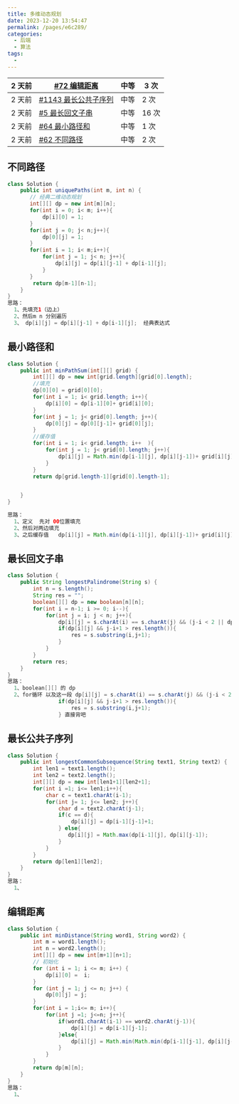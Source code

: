 ```yaml
---
title: 多维动态规划
date: 2023-12-20 13:54:47
permalink: /pages/e6c289/
categories: 
  - 后端
  - 算法
tags: 
  - 
---
```


| 2 天前 | [#72 编辑距离](https://leetcode.cn/problems/edit-distance/)  | 中等 | 3 次  |
| ------ | ------------------------------------------------------------ | ---- | ----- |
| 2 天前 | [#1143 最长公共子序列](https://leetcode.cn/problems/longest-common-subsequence/) | 中等 | 2 次  |
| 2 天前 | [#5 最长回文子串](https://leetcode.cn/problems/longest-palindromic-substring/) | 中等 | 16 次 |
| 2 天前 | [#64 最小路径和](https://leetcode.cn/problems/minimum-path-sum/) | 中等 | 1 次  |
| 2 天前 | [#62 不同路径](https://leetcode.cn/problems/unique-paths/)   | 中等 | 2 次  |



## 不同路径



```java
class Solution {
    public int uniquePaths(int m, int n) {
       // 经典二维动态规划
       int[][] dp = new int[m][n];
       for(int i = 0; i< m; i++){
           dp[i][0] = 1;
       } 
       for(int j = 0; j< n;j++){
           dp[0][j] = 1;
       }
       for(int i = 1; i< m;i++){
           for(int j = 1; j< n; j++){
               dp[i][j] = dp[i][j-1] + dp[i-1][j];
           }
       }
        return dp[m-1][n-1];
    }
}
思路：
  1、先填充1（边上）
  2、然后m n 分别遍历  
  3、 dp[i][j] = dp[i][j-1] + dp[i-1][j];  经典表达式
```



## 最小路径和



```java
class Solution {
    public int minPathSum(int[][] grid) {
        int[][] dp = new int[grid.length][grid[0].length];
        //填充
        dp[0][0] = grid[0][0];
        for(int i = 1; i< grid.length; i++){
            dp[i][0] = dp[i-1][0]+ grid[i][0];
        }
        for(int j = 1; j< grid[0].length; j++){
            dp[0][j] = dp[0][j-1]+ grid[0][j];
        }
        //缓存值
        for(int i = 1; i< grid.length; i++  ){
            for(int j = 1; j< grid[0].length; j++){
                dp[i][j] = Math.min(dp[i-1][j], dp[i][j-1])+ grid[i][j];
            }
        }
        return dp[grid.length-1][grid[0].length-1];


    }
}

思路：
  1、定义  先对 00位置填充
  2、然后对两边填充
  3、之后缓存值   dp[i][j] = Math.min(dp[i-1][j], dp[i][j-1])+ grid[i][j];
```



## 最长回文子串



```java
class Solution {
    public String longestPalindrome(String s) {
        int n = s.length();
        String res = "";
        boolean[][] dp = new boolean[n][n];
        for(int i = n-1; i >= 0; i--){
            for(int j = i; j < n; j++){
                dp[i][j] = s.charAt(i) == s.charAt(j) && (j-i < 2 || dp[i+1][j-1]);
                if(dp[i][j] && j-i+1 > res.length()){
                    res = s.substring(i,j+1);
                }
            }
        }
        return res;
    }
}
思路：
  1、boolean[][] 的 dp
  2、for循环 以及这一段 dp[i][j] = s.charAt(i) == s.charAt(j) && (j-i < 2 || dp[i+1][j-1]);
                if(dp[i][j] && j-i+1 > res.length()){
                    res = s.substring(i,j+1);
                } 直接背吧  
```



## 最长公共子序列



```java
class Solution {
    public int longestCommonSubsequence(String text1, String text2) {
        int len1 = text1.length();
        int len2 = text2.length();
        int[][] dp = new int[len1+1][len2+1];
        for(int i =1; i<= len1;i++){
            char c = text1.charAt(i-1);
            for(int j= 1; j<= len2; j++){
                char d = text2.charAt(j-1);
                if(c == d){
                    dp[i][j] = dp[i-1][j-1]+1;
                } else{
                   dp[i][j] = Math.max(dp[i-1][j], dp[i][j-1]); 
                }
            }
        }
        return dp[len1][len2];
    }   
}
思路：
  1、
```



## 编辑距离



```java
class Solution {
    public int minDistance(String word1, String word2) {
        int m = word1.length();
        int n = word2.length();
        int[][] dp = new int[m+1][n+1];
        // 初始化
        for (int i = 1; i <= m; i++) {
            dp[i][0] =  i;
        }
        for (int j = 1; j <= n; j++) {
            dp[0][j] = j;
        }
        for(int i = 1;i<= m; i++){
            for(int j =1; j<=n; j++){
                if(word1.charAt(i-1) == word2.charAt(j-1)){
                    dp[i][j] = dp[i-1][j-1];
                }else{
                    dp[i][j] = Math.min(Math.min(dp[i-1][j-1], dp[i][j-1]), dp[i-1][j])+1;
                }
            }
        }
        return dp[m][n];
    }
}
思路：
  1、
```

